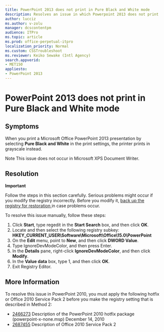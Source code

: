 ```yaml
---
title: PowerPoint 2013 does not print in Pure Black and White mode
description: Resolves an issue in which Powerpoint 2013 does not print in Pure Black and White mode.
author: lucciz
ms.author: v-zolu
manager: dcscontentpm
audience: ITPro 
ms.topic: article 
ms.prod: office-perpetual-itpro
localization_priority: Normal
ms.custom: CSSTroubleshoot
ms.reviewer: Keiko Sewake (Intl Agency) 
search.appverid: 
- MET150
appliesto:
- PowerPoint 2013
---
```


# PowerPoint 2013 does not print in Pure Black and White mode

##  Symptoms

When you print a Microsoft Office PowerPoint 2013 presentation by selecting **Pure Black and White** in the print settings, the printer prints in grayscale instead.

Note This issue does not occur in Microsoft XPS Document Writer.

##  Resolution

**Important** 

Follow the steps in this section carefully. Serious problems might occur if you modify the registry incorrectly. Before you modify it, [back up the registry for restoration ](https://support.microsoft.com/help/322756) in case problems occur.

To resolve this issue manually, follow these steps:

1. Click **Start**, type regedit in the **Start Search** box, and then click **OK**.   
2. Locate and then select the following registry subkey:
   **HKEY_CURRENT_USER\Software\Microsoft\Office\15.0\PowerPoint**
1. On the **Edit** menu, point to **New**, and then click **DWORD Value**.   
1. Type IgnoreDevModeColor, and then press Enter.   
1. In the **Details** pane, right-click **IgnoreDevModeColor**, and then click **Modify**.   
1. In the **Value data** box, type 1, and then click **OK**.   
1. Exit Registry Editor.   


##  More Information

To resolve this issue in PowerPoint 2010, you must apply the following hotfix or Office 2010 Service Pack 2 before you make the registry setting that is described in Method 2:

- [2466273](https://support.microsoft.com/help/2466273) Description of the PowerPoint 2010 hotfix package (powerpoint-x-none.msp) December 14, 2010
- [2687455](https://support.microsoft.com/help/2687455) Description of Office 2010 Service Pack 2
